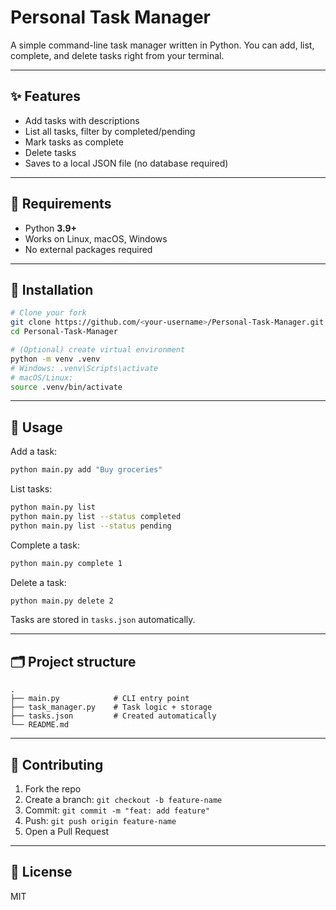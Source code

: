 # Personal Task Manager

A simple command-line task manager written in Python. You can add, list, complete, and delete tasks right from your terminal.

---

## ✨ Features
- Add tasks with descriptions
- List all tasks, filter by completed/pending
- Mark tasks as complete
- Delete tasks
- Saves to a local JSON file (no database required)

---

## 🧰 Requirements
- Python **3.9+**
- Works on Linux, macOS, Windows
- No external packages required

---

## 🔧 Installation
```bash
# Clone your fork
git clone https://github.com/<your-username>/Personal-Task-Manager.git
cd Personal-Task-Manager

# (Optional) create virtual environment
python -m venv .venv
# Windows: .venv\Scripts\activate
# macOS/Linux:
source .venv/bin/activate
```

---

## 🚀 Usage

Add a task:
```bash
python main.py add "Buy groceries"
```

List tasks:
```bash
python main.py list
python main.py list --status completed
python main.py list --status pending
```

Complete a task:
```bash
python main.py complete 1
```

Delete a task:
```bash
python main.py delete 2
```

Tasks are stored in `tasks.json` automatically.

---

## 🗂 Project structure
```
.
├── main.py            # CLI entry point
├── task_manager.py    # Task logic + storage
├── tasks.json         # Created automatically
└── README.md
```

---

## 🤝 Contributing
1. Fork the repo
2. Create a branch: `git checkout -b feature-name`
3. Commit: `git commit -m "feat: add feature"`
4. Push: `git push origin feature-name`
5. Open a Pull Request

---

## 📄 License
MIT
